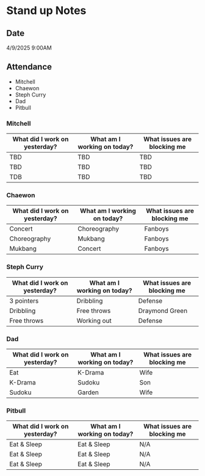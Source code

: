 # Stand up Notes 

## Date
4/9/2025 9:00AM

## Attendance
- Mitchell
- Chaewon
- Steph Curry
- Dad
- Pitbull

### Mitchell

| What did I work on yesterday? | What am I working on today? | What issues are blocking me | 
| -------- | ------- | ----- |
| TBD  | TBD    |  TBD  |
| TBD |   TBD   |   TBD |
|   TDB  |  TBD   | TBD |

### Chaewon

| What did I work on yesterday? | What am I working on today? | What issues are blocking me | 
| -------- | ------- | ----- |
| Concert  | Choreography    |  Fanboys  |
| Choreography |   Mukbang   |   Fanboys |
|   Mukbang  |  Concert   | Fanboys |

### Steph Curry

| What did I work on yesterday? | What am I working on today? | What issues are blocking me | 
| -------- | ------- | ----- |
| 3 pointers  | Dribbling    |  Defense  |
| Dribbling |   Free throws   | Draymond Green |
|  Free throws  |  Working out   | Defense |

### Dad

| What did I work on yesterday? | What am I working on today? | What issues are blocking me | 
| -------- | ------- | ----- |
| Eat  | K-Drama    |  Wife  |
| K-Drama |   Sudoku   | Son |
|  Sudoku  |  Garden   | Wife |

### Pitbull

| What did I work on yesterday? | What am I working on today? | What issues are blocking me | 
| -------- | ------- | ----- |
| Eat & Sleep  | Eat & Sleep    |  N/A  |
| Eat & Sleep |   Eat & Sleep   | N/A |
|  Eat & Sleep  |  Eat & Sleep   | N/A |
